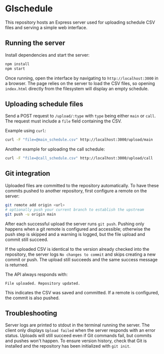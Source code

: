 # GIschedule

This repository hosts an Express server used for uploading schedule CSV files and serving a simple web interface.

## Running the server

Install dependencies and start the server:

```bash
npm install
npm start
```

Once running, open the interface by navigating to `http://localhost:3000` in a browser.
The page relies on the server to load the CSV files, so opening `index.html`
directly from the filesystem will display an empty schedule.

## Uploading schedule files

Send a POST request to `/upload/:type` with `type` being either `main` or `call`. The request must include a `file` field containing the CSV.

Example using `curl`:

```bash
curl -F "file=@main_schedule.csv" http://localhost:3000/upload/main
```

Another example for uploading the call schedule:

```bash
curl -F "file=@call_schedule.csv" http://localhost:3000/upload/call
```

## Git integration

Uploaded files are committed to the repository automatically. To have these commits pushed to another repository, first configure a remote on the server:

```bash
git remote add origin <url>
# optionally push your current branch to establish the upstream
git push -u origin main
```

After each successful upload the server runs `git push`. Pushing only happens when a git remote is configured and accessible; otherwise the push step is skipped and a warning is logged, but the file upload and commit still succeed.

If the uploaded CSV is identical to the version already checked into the repository, the server logs `No changes to commit` and skips creating a new commit or push. The upload still succeeds and the same success message is returned.

The API always responds with:

```
File uploaded. Repository updated.
```

This indicates the CSV was saved and committed. If a remote is configured, the commit is also pushed.

## Troubleshooting

Server logs are printed to stdout in the terminal running the server. The client
only displays `Upload failed` when the server responds with an error status.
Uploads will still succeed even if Git commands fail, but commits and pushes
won't happen. To ensure version history, check that Git is installed and the
repository has been initialized with `git init`.

